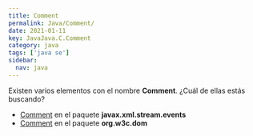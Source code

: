 ```yaml
---
title: Comment
permalink: Java/Comment/
date: 2021-01-11
key: JavaJava.C.Comment
category: java
tags: ['java se']
sidebar: 
  nav: java
---
```


Existen varios elementos con el nombre **Comment**. ¿Cuál de ellas estás buscando?
<ul>
<li><a href="/Java/Comment-javax-xml-stream-events/">Comment</a> en el paquete <strong>javax.xml.stream.events</strong></li>
<li><a href="/Java/Comment-org-w3c-dom/">Comment</a> en el paquete <strong>org.w3c.dom</strong></li>
<ul>
